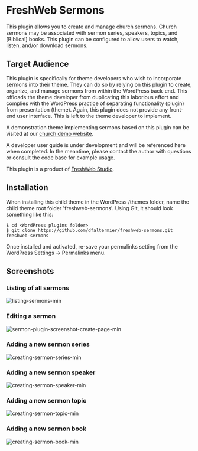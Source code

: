 # FreshWeb Sermons

This plugin allows you to create and manage church sermons. Church sermons may be associated with sermon series, speakers, topics, and [Biblical] books. This plugin can be configured to allow users to watch, listen, and/or download sermons.

## Target Audience

This plugin is specifically for theme developers who wish to incorporate sermons into their theme. They can do so by relying on this plugin to create, organize, and manage sermons from within the WordPress back-end. This offloads the theme developer from duplicating this laborious effort and complies with the WordPress practice of separating functionality (plugin) from presentation (theme). Again, this plugin does not provide any front-end user interface. This is left to the theme developer to implement. 

A demonstration theme implementing sermons based on this plugin can be visited at our 
[church demo website](https://freshwebchurch.com/sermons).

A developer user guide is under development and will be referenced here when completed. In the meantime, please contact the author with questions or consult the code base for example usage.

This plugin is a product of [FreshWeb Studio](https://freshwebstudio.com).


## Installation

When installing this child theme in the WordPress /themes folder, name the child theme root folder 'freshweb-sermons'. Using Git, it should look something like this:

```
$ cd <WordPress plugins folder>
$ git clone https://github.com/dfaltermier/freshweb-sermons.git freshweb-sermons
```

Once installed and activated, re-save your permalinks setting from the WordPress Settings -> Permalinks menu.

## Screenshots

### Listing of all sermons

![listing-sermons-min](https://cloud.githubusercontent.com/assets/3323104/23836991/af6dcaa0-0746-11e7-8840-837a56aff5bf.jpg)

### Editing a sermon

![sermon-plugin-screenshot-create-page-min](https://cloud.githubusercontent.com/assets/3323104/24708576/7cc99a34-19d4-11e7-9b10-9c8d900f96de.jpg)

### Adding a new sermon series

![creating-sermon-series-min](https://cloud.githubusercontent.com/assets/3323104/23837002/d6ca9286-0746-11e7-8ca5-e14518f11e9e.jpg)

### Adding a new sermon speaker

![creating-sermon-speaker-min](https://cloud.githubusercontent.com/assets/3323104/23837007/de892ffa-0746-11e7-8162-cf61586a92d9.jpg)

### Adding a new sermon topic

![creating-sermon-topic-min](https://cloud.githubusercontent.com/assets/3323104/23837009/e64d2ab6-0746-11e7-8406-2e4845467e99.jpg)

### Adding a new sermon book

![creating-sermon-book-min](https://cloud.githubusercontent.com/assets/3323104/23837012/eec0e30e-0746-11e7-87eb-e33878a0d459.jpg)


